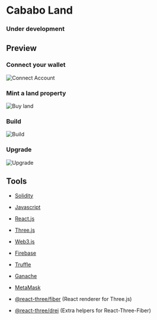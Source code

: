 # Cababo Land
### Under development

## Preview

### Connect your wallet
![Connect Account](https://github.com/simon-bonnedahl/CababoLand/blob/main/preview_1.gif)
### Mint a land property
![Buy land](https://github.com/simon-bonnedahl/CababoLand/blob/main/preview_2.gif)
### Build 
![Build](https://github.com/simon-bonnedahl/CababoLand/blob/main/preview_3.gif)
### Upgrade
![Upgrade](https://github.com/simon-bonnedahl/CababoLand/blob/main/preview_4.gif)

## Tools

- [Solidity](https://docs.soliditylang.org/en/v0.8.13/)
- [Javascript](https://developer.mozilla.org/en-US/docs/Web/JavaScript)
- [React.js](https://reactjs.org/)
- [Three.js](https://threejs.org/docs/index.html)
- [Web3.js](https://web3js.readthedocs.io/en/v1.7.3/)
- [Firebase](https://firebase.google.com/docs)
- [Truffle](https://trufflesuite.com/docs/) 
- [Ganache](https://www.trufflesuite.com/ganache)
- [MetaMask](https://metamask.io/)

- [@react-three/fiber](https://docs.pmnd.rs/react-three-fiber/getting-started/introduction) (React renderer for Three.js)
- [@react-three/drei](https://docs.pmnd.rs/drei/introduction) (Extra helpers for React-Three-Fiber)
